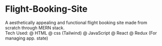 # Flight-Booking-Site
A aesthetically appealing and functional flight booking site made from scratch through MERN stack.  
Tech Used: 
@ HTML
@ css (Tailwind)
@ JavaScript
@ React
@ Redux (For managing app. state)
